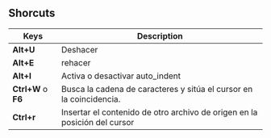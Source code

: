## Shorcuts 

|Keys|Description|
|----|-----------|
|**Alt+U**|Deshacer|
|**Alt+E**|rehacer|
|**Alt+I**|Activa o desactivar auto_indent|
|**Ctrl+W** o **F6**|Busca la cadena de caracteres y sitúa el cursor en la coincidencia.|
|**Ctrl+r**|Insertar el contenido de otro archivo de origen en la posición del cursor|



